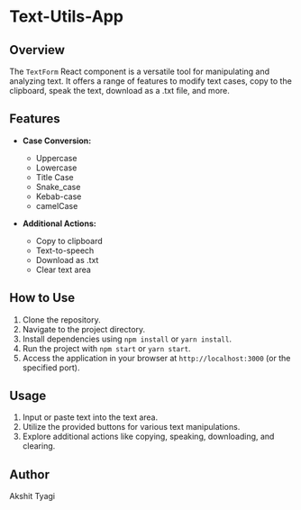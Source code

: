 # Text-Utils-App

## Overview
The `TextForm` React component is a versatile tool for manipulating and analyzing text. It offers a range of features to modify text cases, copy to the clipboard, speak the text, download as a .txt file, and more.

## Features
- **Case Conversion:**
  - Uppercase
  - Lowercase
  - Title Case
  - Snake_case
  - Kebab-case
  - camelCase

- **Additional Actions:**
  - Copy to clipboard
  - Text-to-speech
  - Download as .txt
  - Clear text area

## How to Use
1. Clone the repository.
2. Navigate to the project directory.
3. Install dependencies using `npm install` or `yarn install`.
4. Run the project with `npm start` or `yarn start`.
5. Access the application in your browser at `http://localhost:3000` (or the specified port).

## Usage
1. Input or paste text into the text area.
2. Utilize the provided buttons for various text manipulations.
3. Explore additional actions like copying, speaking, downloading, and clearing.


## Author
Akshit Tyagi

